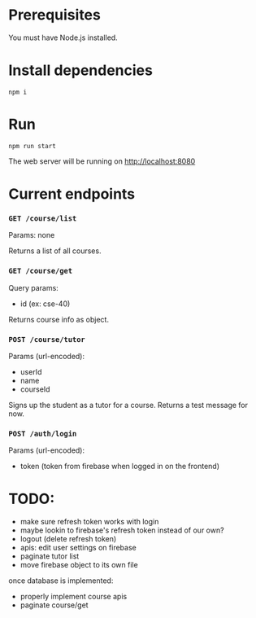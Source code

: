 # Prerequisites
You must have Node.js installed.

# Install dependencies

`npm i`

# Run

`npm run start`

The web server will be running on [http://localhost:8080](http://localhost:8080)

# Current endpoints

### `GET /course/list`
Params: none

Returns a list of all courses. 
### `GET /course/get`
Query params: 
- id (ex: cse-40)

Returns course info as object. 

### `POST /course/tutor`
Params (url-encoded):
- userId
- name
- courseId

Signs up the student as a tutor for a course. Returns a test message for now.

### `POST /auth/login`
Params (url-encoded):
- token (token from firebase when logged in on the frontend)

# TODO:
- make sure refresh token works with login
- maybe lookin to firebase's refresh token instead of our own?
- logout (delete refresh token)
- apis: edit user settings on firebase
- paginate tutor list
- move firebase object to its own file

once database is implemented:
- properly implement course apis
- paginate course/get

